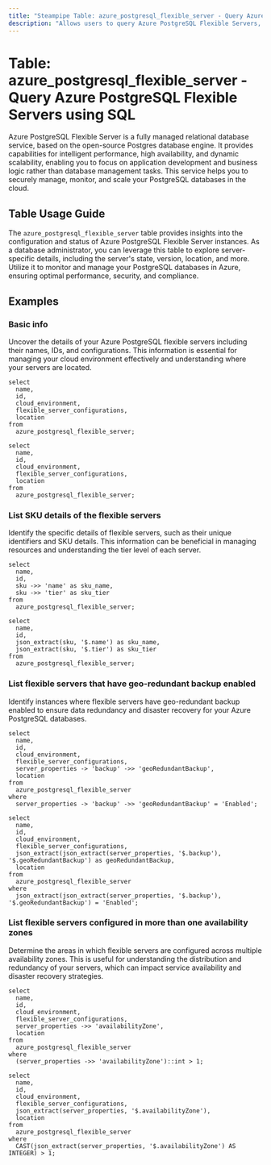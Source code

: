 ```yaml
---
title: "Steampipe Table: azure_postgresql_flexible_server - Query Azure PostgreSQL Flexible Servers using SQL"
description: "Allows users to query Azure PostgreSQL Flexible Servers, providing insights into the configuration, status, and capabilities of these managed database instances."
---
```


# Table: azure_postgresql_flexible_server - Query Azure PostgreSQL Flexible Servers using SQL

Azure PostgreSQL Flexible Server is a fully managed relational database service, based on the open-source Postgres database engine. It provides capabilities for intelligent performance, high availability, and dynamic scalability, enabling you to focus on application development and business logic rather than database management tasks. This service helps you to securely manage, monitor, and scale your PostgreSQL databases in the cloud.

## Table Usage Guide

The `azure_postgresql_flexible_server` table provides insights into the configuration and status of Azure PostgreSQL Flexible Server instances. As a database administrator, you can leverage this table to explore server-specific details, including the server's state, version, location, and more. Utilize it to monitor and manage your PostgreSQL databases in Azure, ensuring optimal performance, security, and compliance.

## Examples

### Basic info
Uncover the details of your Azure PostgreSQL flexible servers including their names, IDs, and configurations. This information is essential for managing your cloud environment effectively and understanding where your servers are located.

```sql+postgres
select
  name,
  id,
  cloud_environment,
  flexible_server_configurations,
  location
from
  azure_postgresql_flexible_server;
```

```sql+sqlite
select
  name,
  id,
  cloud_environment,
  flexible_server_configurations,
  location
from
  azure_postgresql_flexible_server;
```

### List SKU details of the flexible servers
Identify the specific details of flexible servers, such as their unique identifiers and SKU details. This information can be beneficial in managing resources and understanding the tier level of each server.

```sql+postgres
select
  name,
  id,
  sku ->> 'name' as sku_name,
  sku ->> 'tier' as sku_tier
from
  azure_postgresql_flexible_server;
```

```sql+sqlite
select
  name,
  id,
  json_extract(sku, '$.name') as sku_name,
  json_extract(sku, '$.tier') as sku_tier
from
  azure_postgresql_flexible_server;
```

### List flexible servers that have geo-redundant backup enabled
Identify instances where flexible servers have geo-redundant backup enabled to ensure data redundancy and disaster recovery for your Azure PostgreSQL databases.

```sql+postgres
select
  name,
  id,
  cloud_environment,
  flexible_server_configurations,
  server_properties -> 'backup' ->> 'geoRedundantBackup',
  location
from
  azure_postgresql_flexible_server
where
  server_properties -> 'backup' ->> 'geoRedundantBackup' = 'Enabled';
```

```sql+sqlite
select
  name,
  id,
  cloud_environment,
  flexible_server_configurations,
  json_extract(json_extract(server_properties, '$.backup'), '$.geoRedundantBackup') as geoRedundantBackup,
  location
from
  azure_postgresql_flexible_server
where
  json_extract(json_extract(server_properties, '$.backup'), '$.geoRedundantBackup') = 'Enabled';
```

### List flexible servers configured in more than one availability zones
Determine the areas in which flexible servers are configured across multiple availability zones. This is useful for understanding the distribution and redundancy of your servers, which can impact service availability and disaster recovery strategies.

```sql+postgres
select
  name,
  id,
  cloud_environment,
  flexible_server_configurations,
  server_properties ->> 'availabilityZone',
  location
from
  azure_postgresql_flexible_server
where
  (server_properties ->> 'availabilityZone')::int > 1;
```

```sql+sqlite
select
  name,
  id,
  cloud_environment,
  flexible_server_configurations,
  json_extract(server_properties, '$.availabilityZone'),
  location
from
  azure_postgresql_flexible_server
where
  CAST(json_extract(server_properties, '$.availabilityZone') AS INTEGER) > 1;
```